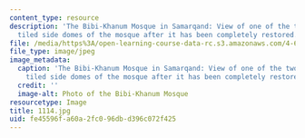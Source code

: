 ```yaml
---
content_type: resource
description: 'The Bibi-Khanum Mosque in Samarqand: View of one of the two ribbed and
  tiled side domes of the mosque after it has been completely restored.'
file: /media/https%3A/open-learning-course-data-rc.s3.amazonaws.com/4-614-religious-architecture-and-islamic-cultures-fall-2002/fe45596fa60a2fc096dbd396c072f425_1114.jpg
file_type: image/jpeg
image_metadata:
  caption: 'The Bibi-Khanum Mosque in Samarqand: View of one of the two ribbed and
    tiled side domes of the mosque after it has been completely restored.'
  credit: ''
  image-alt: Photo of the Bibi-Khanum Mosque
resourcetype: Image
title: 1114.jpg
uid: fe45596f-a60a-2fc0-96db-d396c072f425
---
```

